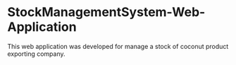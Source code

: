# StockManagementSystem-Web-Application
This web application was developed for manage a stock of coconut product exporting company.
